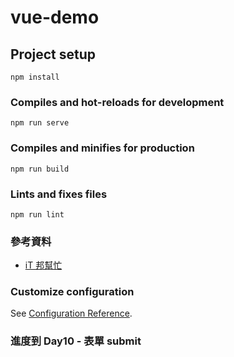 # vue-demo

## Project setup
```
npm install
```

### Compiles and hot-reloads for development
```
npm run serve
```

### Compiles and minifies for production
```
npm run build
```

### Lints and fixes files
```
npm run lint
```

### 參考資料
- [iT 邦幫忙](https://ithelp.ithome.com.tw/articles/10314891)


### Customize configuration
See [Configuration Reference](https://cli.vuejs.org/config/).
 

### 進度到 Day10 - 表單 submit